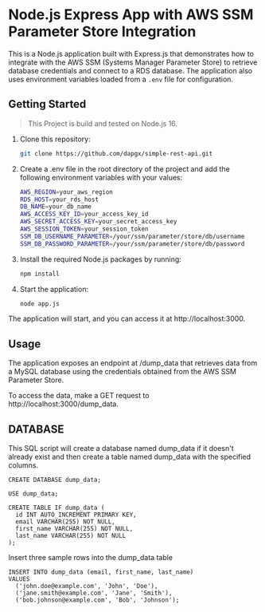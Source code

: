 # Node.js Express App with AWS SSM Parameter Store Integration

This is a Node.js application built with Express.js that demonstrates how to integrate with the AWS SSM (Systems Manager Parameter Store) to retrieve database credentials and connect to a RDS database. The application also uses environment variables loaded from a `.env` file for configuration.

## Getting Started

> This Project is build and tested on Node.js 16.

1. Clone this repository:

   ```bash
   git clone https://github.com/dapgx/simple-rest-api.git
   ```

2. Create a .env file in the root directory of the project and add the following environment variables with your values:

   ```bash
   AWS_REGION=your_aws_region
   RDS_HOST=your_rds_host
   DB_NAME=your_db_name
   AWS_ACCESS_KEY_ID=your_access_key_id
   AWS_SECRET_ACCESS_KEY=your_secret_access_key
   AWS_SESSION_TOKEN=your_session_token
   SSM_DB_USERNAME_PARAMETER=/your/ssm/parameter/store/db/username
   SSM_DB_PASSWORD_PARAMETER=/your/ssm/parameter/store/db/password
   ```

3. Install the required Node.js packages by running:

   ```bash
   npm install
   ```

4. Start the application:

   ```bash
   node app.js
   ```

The application will start, and you can access it at http://localhost:3000.

## Usage
The application exposes an endpoint at /dump_data that retrieves data from a MySQL database using the credentials obtained from the AWS SSM Parameter Store.

To access the data, make a GET request to http://localhost:3000/dump_data.

## DATABASE

This SQL script will create a database named dump_data if it doesn't already exist and then create a table named dump_data with the specified columns.

```
CREATE DATABASE dump_data;

USE dump_data;

CREATE TABLE IF dump_data (
  id INT AUTO_INCREMENT PRIMARY KEY,
  email VARCHAR(255) NOT NULL,
  first_name VARCHAR(255) NOT NULL,
  last_name VARCHAR(255) NOT NULL
);
```

Insert three sample rows into the dump_data table

```
INSERT INTO dump_data (email, first_name, last_name)
VALUES
  ('john.doe@example.com', 'John', 'Doe'),
  ('jane.smith@example.com', 'Jane', 'Smith'),
  ('bob.johnson@example.com', 'Bob', 'Johnson');
```

